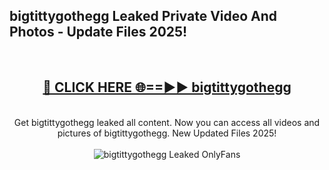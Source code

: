 <h2>bigtittygothegg Leaked Private Video And Photos - Update Files 2025!</h2>
<br>
<div align="center">
<h2><a href="https://top-ai-tools.click/QrbHav" rel="nofollow">🔴 CLICK HERE 🌐==►► bigtittygothegg</a></h2>
<br>
Get bigtittygothegg leaked all content. Now you can access all videos and pictures of bigtittygothegg. New Updated Files 2025!
<br>
<br>
<a href="https://top-ai-tools.click/QrbHav" rel="nofollow" data-target="animated-image.originalLink"><img src="https://i.ibb.co.com/WyWwxjT/player-gif2.gif" alt="bigtittygothegg Leaked  OnlyFans" style="max-width: 100%; display: inline-block;" data-target="animated-image.originalImage"></a>
</div>
<br>